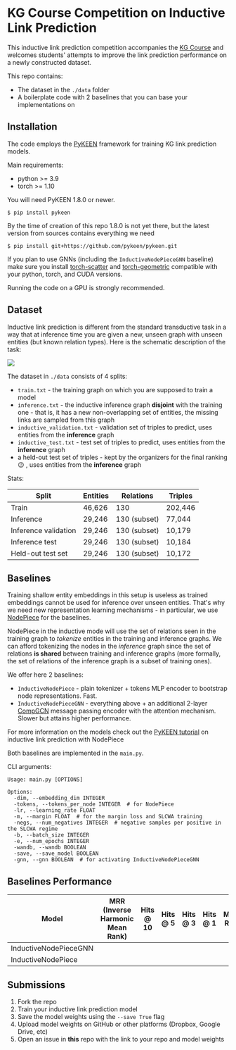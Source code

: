 # KG Course Competition on Inductive Link Prediction

This inductive link prediction competition accompanies the [KG Course](https://github.com/migalkin/kgcourse2021) and 
welcomes students' attempts to improve the link prediction performance on a newly constructed dataset.

This repo contains:
* The dataset in the `./data` folder
* A boilerplate code with 2 baselines that you can base your implementations on

## Installation

The code employs the [PyKEEN](https://github.com/pykeen/pykeen) framework for training KG link prediction models.

Main requirements:
* python >= 3.9
* torch >= 1.10

You will need PyKEEN 1.8.0 or newer.
```shell
$ pip install pykeen
```

By the time of creation of this repo 1.8.0 is not yet there, but the latest version from sources contains
everything we need
```shell
$ pip install git+https://github.com/pykeen/pykeen.git
```

If you plan to use GNNs (including the `InductiveNodePieceGNN` baseline) make sure you install [torch-scatter](https://github.com/rusty1s/pytorch_scatter)
and [torch-geometric](https://github.com/pyg-team/pytorch_geometric) 
compatible with your python, torch, and CUDA versions.

Running the code on a GPU is strongly recommended.

## Dataset
Inductive link prediction is different from the standard transductive task in a way that at inference time
you are given a new, unseen graph with unseen entities (but known relation types). 
Here is the schematic description of the task:

![](https://pykeen.readthedocs.io/en/latest/_images/ilp_1.png)

The dataset in `./data` consists of 4 splits:
* `train.txt` - the training graph on which you are supposed to train a model
* `inference.txt` - the inductive inference graph **disjoint** with the training one - that is, it has a new non-overlapping set of entities, the missing links are sampled from this graph
* `inductive_validation.txt` - validation set of triples to predict, uses entities from the **inference** graph
* `inductive_test.txt` - test set of triples to predict, uses entities from the **inference** graph
* a held-out test set of triples - kept by the organizers for the final ranking 😉 , uses entities from the **inference** graph

Stats:

| Split                | Entities | Relations         | Triples |
|----------------------|----------|-------------------|---------|
| Train                | 46,626   | 130               | 202,446 |
| Inference            | 29,246   | 130 (subset)      | 77,044  |
| Inference validation | 29,246   | 130 (subset)      | 10,179  |
| Inference test       | 29,246   | 130 (subset)      | 10,184  |
| Held-out test set    | 29,246   | 130 (subset)      | 10,172  |


## Baselines

Training shallow entity embeddings in this setup is useless as trained embeddings cannot be used for inference over unseen entities.
That's why we need new representation learning mechanisms - in particular, we use [NodePiece](https://arxiv.org/abs/2106.12144) for the baselines.

NodePiece in the inductive mode will use the set of relations seen in the training graph to *tokenize* entities in the training and inference graphs.
We can afford tokenizing the nodes in the *inference* graph since the set of relations **is shared** between training and inference graphs 
(more formally, the set of relations of the inference graph is a subset of training ones).

We offer here 2 baselines:
* `InductiveNodePiece` - plain tokenizer + tokens MLP encoder to bootstrap node representations. Fast.
* `InductiveNodePieceGNN` - everything above + an additional 2-layer [CompGCN](https://arxiv.org/abs/1911.03082) message passing encoder with the attention mechanism. Slower but attains higher performance.

For more information on the models check out the [PyKEEN tutorial](https://pykeen.readthedocs.io/en/latest/tutorial/inductive_lp.html) on inductive link prediction with NodePiece

Both baselines are implemented in the `main.py`. 

CLI arguments:

```shell
Usage: main.py [OPTIONS]

Options:
  -dim, --embedding_dim INTEGER  
  -tokens, --tokens_per_node INTEGER  # for NodePiece
  -lr, --learning_rate FLOAT
  -m, --margin FLOAT  # for the margin loss and SLCWA training
  -negs, --num_negatives INTEGER  # negative samples per positive in the SLCWA regime 
  -b, --batch_size INTEGER
  -e, --num_epochs INTEGER
  -wandb, --wandb BOOLEAN
  -save, --save_model BOOLEAN
  -gnn, --gnn BOOLEAN  # for activating InductiveNodePieceGNN
```

## Baselines Performance

| **Model**             | MRR (Inverse Harmonic Mean Rank) | Hits @ 10 | Hits @ 5 | Hits @ 3 | Hits @ 1 | Mean Rank |
|-----------------------| -------------------------------- | --------- | -------- | -------- | -------- | --------- |
| InductiveNodePieceGNN |                                  |           |          |          |          |           |
| InductiveNodePiece    |                                  |           |          |          |          |           |


## Submissions

1. Fork the repo
2. Train your inductive link prediction model
3. Save the model weights using the `--save True` flag
4. Upload model weights on GitHub or other platforms (Dropbox, Google Drive, etc)
5. Open an issue in **this** repo with the link to your repo and model weights

